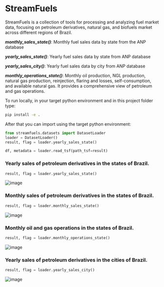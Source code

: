 # StreamFuels

StreamFuels is a collection of tools for processing and analyzing fuel market data, focusing on petroleum derivatives, natural gas, and biofuels market across different regions of Brazil.

***monthly_sales_state()***: 
Monthly fuel sales data by state from the ANP database
    
***yearly_sales_state()***: 
Yearly fuel sales data by state from ANP database

***yearly_sales_city()***: 
Yearly fuel sales data by city from ANP database

***monthly_operations_state()***: 
Monthly oil production, NGL production, natural gas production, reinjection, flaring and losses, self-consumption, and available natural gas. It provides a comprehensive view of petroleum and gas operations.
  


<!-- ## Installation

```bash
pip install streamfuels
``` -->


To run locally, in your target python environment and in this project folder type:
```bash
pip install -e .
```


After that you can import using the target python environment:

```python
from streamfuels.datasets import DatasetLoader
loader = DatasetLoader()
result, flag = loader.yearly_sales_state()

df, metadata = loader.read_tsf(path_tsf=result)
```

### Yearly sales of petroleum derivatives in the states of Brazil.
```python
result, flag = loader.yearly_sales_state()
```
![image](https://github.com/user-attachments/assets/ab1d0ac8-9574-4229-81e6-2e3ef32e959c)

### Monthly sales of petroleum derivatives in the states of Brazil.
```python
result, flag = loader.monthly_sales_state()
```
![image](https://github.com/user-attachments/assets/4894d0cf-eb92-421b-8b8a-d0a1522ccc0d)

### Monthly oil and gas operations in the states of Brazil.
```python
result, flag = loader.monthly_operations_state()
```
![image](https://github.com/user-attachments/assets/ab9b18b5-54ee-41f8-8948-9458b6e96343)

### Yearly sales of petroleum derivatives in the cities of Brazil.
```python
result, flag = loader.yearly_sales_city()
```
![image](https://github.com/user-attachments/assets/26ac0d96-73f9-43a8-b9bf-47106cafeba4)



